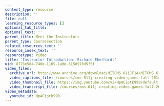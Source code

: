 ```yaml
---
content_type: resource
description: ''
file: null
learning_resource_types: []
optional_tab_title: ''
optional_text: ''
parent_title: Meet the Instructors
parent_type: CourseSection
related_resources_text: ''
resource_index_text: ''
resourcetype: Video
title: 'Instructor Introduction: Richard Eberhardt'
uid: 8778e5d4-740e-1169-1a9e-815d970d5f5f
video_files:
  archive_url: http://www.archive.org/download/MITCMS.611JF14/MITCMS_611JF14_Rik_Intro_300k.mp4
  video_captions_file: /courses/cms-611j-creating-video-games-fall-2014/d5cfc1feef855059adda4832074f23b9_HpACiptk990.vtt
  video_thumbnail_file: https://img.youtube.com/vi/HpACiptk990/default.jpg
  video_transcript_file: /courses/cms-611j-creating-video-games-fall-2014/dd326b6500b1576f4716e932c5293cdc_HpACiptk990.pdf
video_metadata:
  youtube_id: HpACiptk990
---
```

